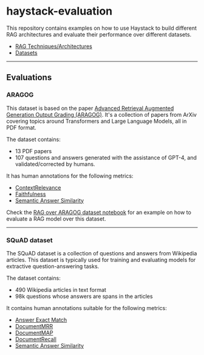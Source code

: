 # haystack-evaluation

This repository contains examples on how to use Haystack to build different RAG architectures and evaluate their performance over different datasets.

- [RAG Techniques/Architectures](architectures/README.md)
- [Datasets](datasets/README.md)

---

## Evaluations

### ARAGOG

This dataset is based on the paper [Advanced Retrieval Augmented Generation Output Grading (ARAGOG)](https://arxiv.org/pdf/2404.01037).
It's a collection of papers from ArXiv covering topics around Transformers and Large Language Models, all in PDF format. 

The dataset contains:
- 13 PDF papers 
- 107 questions and answers generated with the assistance of GPT-4, and validated/corrected by humans.

It has human annotations for the following metrics:
- [ContextRelevance](https://docs.haystack.deepset.ai/docs/contextrelevanceevaluator)
- [Faithfulness](https://docs.haystack.deepset.ai/docs/faithfulnessevaluator)
- [Semantic Answer Similarity](https://docs.haystack.deepset.ai/docs/sasevaluator)

Check the [RAG over ARAGOG dataset notebook](aragog_evaluation.ipynb) for an example on how to evaluate a RAG model over this dataset.


---

### SQuAD dataset 

The SQuAD dataset is a collection of questions and answers from Wikipedia articles. 
This dataset is typically used for training and evaluating models for extractive question-answering tasks.

The dataset contains:
- 490 Wikipedia articles in text format
- 98k questions whose answers are spans in the articles

It contains human annotations suitable for the following metrics:
- [Answer Exact Match](https://docs.haystack.deepset.ai/docs/answerexactmatchevaluator)
- [DocumentMRR](https://docs.haystack.deepset.ai/docs/documentmrrevaluator)
- [DocumentMAP](https://docs.haystack.deepset.ai/docs/documentmapevaluator)
- [DocumentRecall](https://docs.haystack.deepset.ai/docs/documentrecallevaluator)
- [Semantic Answer Similarity](https://docs.haystack.deepset.ai/docs/sasevaluator)
